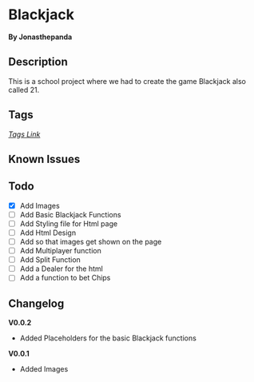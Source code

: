 # Blackjack
**By Jonasthepanda** 

## Description
This is a school project where we had to create the game Blackjack also called 21.

## Tags
*[Tags Link](https://github.com/Jonasthepanda67/Blackjack/tags)*

## Known Issues

## Todo
- [X] Add Images
- [ ] Add Basic Blackjack Functions
- [ ] Add Styling file for Html page
- [ ] Add Html Design
- [ ] Add so that images get shown on the page
- [ ] Add Multiplayer function
- [ ] Add Split Function
- [ ] Add a Dealer for the html
- [ ] Add a function to bet Chips

## Changelog

**V0.0.2**

* Added Placeholders for the basic Blackjack functions

**V0.0.1**

* Added Images